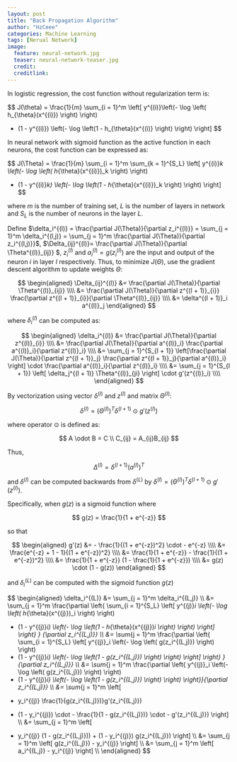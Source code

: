 ```yaml
---
layout: post
title: "Back Propagation Algorithm"
author: "HzCeee"
categories: Machine Learning
tags: [Nerual Network]
image:
  feature: neural-network.jpg
  teaser: neural-network-teaser.jpg
  credit:
  creditlink:
---
```


In logistic regression, the cost function without regularization term is:

$$
J(\theta) = \frac{1}{m} \sum_{i = 1}^m \left[ 
y^{(i)}\left(- \log \left( h_{\theta}(x^{(i)}) \right) \right)
+ (1 - y^{(i)}) \left(- \log \left(1 - h_{\theta}(x^{(i)} \right) \right)
\right]
$$

In neural network with sigmoid function as the active function in each neurons, the cost function can be expressed as:

$$
J(\Theta) = \frac{1}{m} \sum_{i = 1}^m \sum_{k = 1}^{S_L}
\left[ 
y^{(i)}_k \left(- \log \left( h_{\theta}(x^{(i)})_k \right) \right)
+ (1 - y^{(i)}_k) \left(- \log \left(1 - h_{\theta}(x^{(i)})_k \right) \right)
\right]
$$

where $m$ is the number of training set, $L$ is the number of layers in network and $S_L$ is the number of neurons in the layer $L$.

Define $\delta_i^{(l)} = \frac{\partial J(\Theta)}{\partial z_i^{(l)}} = \sum_{j = 1}^m \delta_i^{(l,j)} = \sum_{j = 1}^m  \frac{\partial J(\Theta)}{\partial z_i^{(l,j)}}$, $\Delta_{ij}^{(l)}= \frac{\partial J(\Theta)}{\partial \Theta^{(l)}_{ij}} $, $z^{(l)}_i$ and $a^{(l)}_i = g(z^{(l)}_i)$ are the input and output of the neuron $i$ in layer $l$ respectively. Thus, to minimize $J(\Theta)$, use the gradient descent algorithm to update weights $\Theta$:

$$
\begin{aligned}
\Delta_{ij}^{(l)}
&= \frac{\partial J(\Theta)}{\partial \Theta^{(l)}_{ij}} \\\\
&= \frac{\partial J(\Theta)}{\partial z^{(l + 1)}_{i}} \frac{\partial z^{(l + 1)}_{i}}{\partial \Theta^{(l)}_{ij}} \\\\
&= \delta^{(l + 1)}_i a^{(l)}_j
\end{aligned}
$$

where $\delta_i^{(l)}$ can be computed as:

$$
\begin{aligned}
\delta_i^{(l)}
&= \frac{\partial J(\Theta)}{\partial z^{(l)}_{i}} \\\\
&= \frac{\partial J(\Theta)}{\partial a^{(l)}_i} \frac{\partial a^{(l)}_i}{\partial z^{(l)}_i} \\\\
&= \sum_{j = 1}^{S_{l + 1}} \left[\frac{\partial J(\Theta)}{\partial z^{(l + 1)}_j} \frac{\partial z^{(l + 1)}_j}{\partial a^{(l)}_i} \right] \cdot
\frac{\partial a^{(l)}_i}{\partial z^{(l)}_i} \\\\
&= \sum_{j = 1}^{S_{l + 1}} \left[ \delta_j^{(l + 1)} \Theta^{(l)}_{ji} \right] \cdot g'(z^{(l)}_i) \\\\
\end{aligned}
$$

By vectorization using vector $\delta^{(l)}​$ and $z^{(l)}​$ and matrix $\Theta^{(l)}​$:

$$
\delta^{(l)} = (\Theta^{(l)})^T \delta^{(l + 1)} \odot g'(z^{(l)})
$$

where operator $\odot$ is defined as:

$$
A \odot B = C \\
C_{ij} = A_{ij}B_{ij}
$$

Thus,

$$
\Delta^{(l)} = \delta^{(l + 1)} (a^{(l)})^T
$$

and $\delta^{(l)}$ can be computed backwards from $\delta^{(L)}$ by $\delta^{(l)} = (\Theta^{(l)})^T \delta^{(l + 1)} \odot g'(z^{(l)})$.

Specifically, when $g(z)$ is a sigmoid function where

$$
g(z) = \frac{1}{1 + e^{-z}}
$$

so that

$$
\begin{aligned}
g'(z) &= - \frac{1}{(1 + e^{-z})^2} \cdot - e^{-z} \\\\
&= \frac{e^{-z} + 1 - 1}{(1 + e^{-z})^2} \\\\
&= \frac{1}{1 + e^{-z}} - \frac{1}{(1 + e^{-z})^2} \\\\
&= \frac{1}{1 + e^{-z}} (1 - \frac{1}{1 + e^{-z}}) \\\\
&= g(z) \cdot (1 - g(z))
\end{aligned}
$$

and $\delta_i^{(L)}$ can be computed with the sigmoid function $g(z)$

$$
\begin{aligned}
\delta_i^{(L)}
&= \sum_{j = 1}^m \delta_i^{(L,j)} \\\\
&= \sum_{j = 1}^m
\frac{\partial \left\{ \sum_{i = 1}^{S_L}
\left[ y^{(j)}_i \left(- \log \left( h_{\theta}(x^{(j)})_i \right) \right)
+ (1 - y^{(j)}_i) \left(- \log \left(1 - h_{\theta}(x^{(j)})_i \right) \right)
\right] \right\} }
{\partial z_i^{(L,j)}} \\\\
&= \sum_{j = 1}^m
\frac{\partial \left\{ \sum_{i = 1}^{S_L}
\left[ y^{(j)}_i \left(- \log \left( g(z_i^{(L,j)}) \right) \right)
+ (1 - y^{(j)}_i) \left(- \log \left(1 - g(z_i^{(L,j)}) \right) \right)
\right] \right\} }
{\partial z_i^{(L,j)}} \\\\
&= \sum_{j = 1}^m
\frac{\partial \left\{
y^{(j)}_i \left(- \log \left( g(z_i^{(L,j)}) \right) \right)
+ (1 - y^{(j)}_i) \left(- \log \left(1 - g(z_i^{(L,j)}) \right) \right)
\right\}}{\partial z_i^{(L,j)}} \\\\
&= \sum_{j = 1}^m \left[ 
- y_i^{(j)} \frac{1}{g(z_i^{(L,j)})}g'(z_i^{(L,j)})
+ (1 - y_i^{(j)}) \cdot - \frac{1}{1 - g(z_i^{(L,j)})} \cdot - g'(z_i^{(L,j)})
\right] \\\\
&= \sum_{j = 1}^m \left[ 
- y_i^{(j)} (1 - g(z_i^{(L,j)})) + (1 - y_i^{(j)}) g(z_i^{(L,j)})
\right] \\\\
&= \sum_{j = 1}^m \left[ 
g(z_i^{(L,j)}) - y_i^{(j)} \right] \\\\
&= \sum_{j = 1}^m \left[ 
a_i^{(L,j)} - y_i^{(j)} \right] \\\\
\end{aligned}
$$
